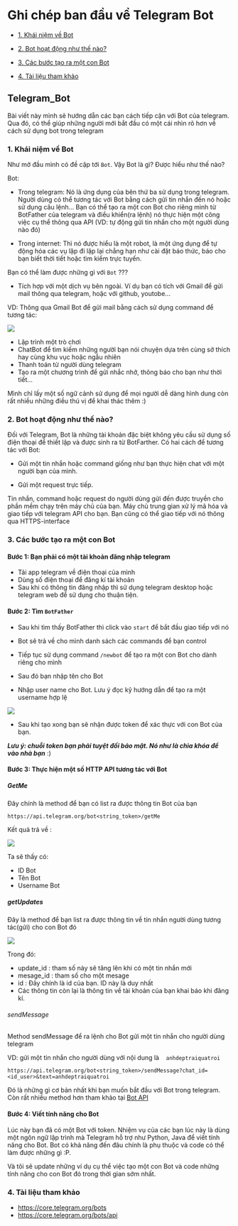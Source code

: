 # Ghi chép ban đầu về Telegram Bot
- [1. Khái niệm về Bot](#khainiem)

- [2. Bot hoạt động như thế nào?](#hoatdong)

- [3. Các bước tạo ra một con Bot](#creatbot) 

- [4. Tài liệu tham khảo](#tailieu)

## Telegram_Bot

Bài viết này mình sẽ hướng dẫn các bạn cách tiếp cận với Bot của telegram. Qua đó, có thể giúp những người mới bắt đầu có một cái nhìn rõ hơn về cách sử dụng bot trong telegram  

<a name=khainiem></a>
### 1. Khái niệm về Bot

Như mở đầu mình có đề cập tới ``Bot``. Vậy Bot là gì? Được hiểu như thế nào?

Bot:

- Trong telegram: Nó là ứng dụng của bên thứ ba sử dụng trong telegram. Người dùng có thể tương tác với Bot bằng cách gửi tin nhắn đến nó hoặc sử dụng câu lệnh... Bạn có thể tạo ra một con Bot cho riêng mình từ BotFather của telegram và điều khiển(ra lệnh) nó thực hiện một công việc cụ thể thông qua API (VD: tự động gửi tin nhắn cho một người dùng nào đó)

- Trong internet: Thì nó được hiểu là một robot, là một ứng dụng để tự động hóa các vụ lặp đi lặp lại chẳng hạn như cài đặt báo thức, báo cho bạn biết thời tiết hoặc tìm kiếm trực tuyến. 

Bạn có thể làm được những gì với `Bot` ???

- Tích hợp với một dịch vụ bên ngoài. Ví dụ bạn có tích với Gmail để gửi mail thông qua telegram, hoặc với github, youtobe...

VD: Thông qua Gmail Bot để gửi mail bằng cách sử dụng command để tương tác:

<img src = "https://github.com/MinhKMA/ghichep-telegram-bot/blob/master/images/bot1.png">

- Lập trình một trò chơi 
- ChatBot để tìm kiếm những người bạn nói chuyện dựa trên cùng sở thích hay cùng khu vục hoặc ngẫu nhiên 
- Thanh toán từ người dùng telegram 
- Tạo ra một chương trình để gửi nhắc nhở, thông báo cho bạn như thời tiết... 

Mình chỉ lấy một số ngữ cảnh sử dụng để mọi người dễ dàng hình dung còn rất nhiều những điều thú vị để khai thác thêm :)

<a name=hoatdong></a>
### 2. Bot hoạt động như thế nào?

Đối với Telegram, Bot là những tài khoản đặc biệt không yêu cầu sử dụng số điện thoại để thiết lập và được sinh ra từ BotFarther. Có hai cách để tương tác với Bot:

- Gửi một tin nhắn hoặc command giống như bạn thực hiện chat với một người bạn của mình. 

- Gửi một request trực tiếp.

Tin nhắn, command hoặc request do người dùng gửi đến được truyền cho phần mềm chạy trên máy chủ của bạn. Máy chủ trung gian xử lý mã hóa và giao tiếp với telegram API cho bạn. Bạn cũng có thể giao tiếp với nó thông qua  HTTPS-interface 

<a name=creatbot></a>
### 3. Các bước tạo ra một con Bot

#### Bước 1: Bạn phải có một tài khoản đăng nhập telegram 

- Tải app telegram về điện thoại của mình
- Dùng số điện thoại để đăng kí tài khoản 
- Sau khi có thông tin đăng nhập thì sử dụng telegram desktop hoặc telegram web để sử dụng cho thuận tiện.

#### Bước 2: Tìm `BotFather`

- Sau khi tìm thấy BotFather thì click vào `start` để bắt đầu giao tiếp với nó

- Bot sẽ trả về cho mình danh sách các commands để bạn control 

- Tiếp tục sử dụng command `/newbot` để tạo ra một con Bot cho dành riêng cho mình 

- Sau đó bạn nhập tên cho Bot 

- Nhập user name cho Bot. Lưu ý đọc kỹ hướng dẫn để tạo ra một username hợp lệ

<img src ="https://github.com/MinhKMA/ghichep-telegram-bot/blob/master/images/bot2.png">

- Sau khi tạo xong bạn sẽ nhận được token để xác thực với con Bot của bạn.

***Lưu ý: chuỗi token bạn phải tuyệt đối bảo mật. Nó như là chìa khóa để vào nhà bạn*** :)

#### Bước 3: Thực hiện một số HTTP API tương tác với Bot

##### GetMe

Đây chính là method để bạn có list ra được thông tin Bot của bạn 

``https://api.telegram.org/bot<string_token>/getMe``

Kết quả trả về :

<img src="https://github.com/MinhKMA/ghichep-telegram-bot/blob/master/images/bot3.png">

Ta sẽ thấy có:

- ID Bot
- Tên Bot
- Username Bot

##### getUpdates 

Đây là method để bạn list ra được thông tin về tin nhắn người dùng tương tác(gửi) cho con Bot đó 

<img src="https://github.com/MinhKMA/ghichep-telegram-bot/blob/master/images/bot4.png">

Trong đó: 

- update_id : tham số này sẽ tăng lên khi có một tin nhắn mới 
- mesage_id : tham số cho một mesage
- id : Đây chính là id của bạn. ID này là duy nhất
- Các thông tin còn lại là thông tin về tài khoản của bạn khai báo khi đăng kí.  

###### sendMessage 

Method sendMessage để ra lệnh cho Bot gửi một tin nhắn cho người dùng telegram 

VD: gửi một tin nhắn cho người dùng với nội dung là    `anhdeptraiquatroi`

``https://api.telegram.org/bot<string_token>/sendMessage?chat_id=<id_user>&text=anhdeptraiquatroi``

Đó là những gì cơ bản nhất khi bạn muốn bắt đầu với Bot trong telegram. Còn rất nhiều method hơn tham khảo tại <a href="https://core.telegram.org/bots/api">Bot API</a>

#### Bước 4: Viết tính năng cho Bot

Lúc này bạn đã có một Bot với token. Nhiệm vụ của các bạn lúc này là dùng một ngôn ngữ lập trình mà Telegram hỗ trợ như Python, Java để viết tính năng cho Bot. Bot có khả năng đến đâu chính là phụ thuộc và code có thể làm được những gì :P.

Và tôi sẽ update những ví dụ cụ thể việc tạo một con Bot và code những tính năng cho con Bot đó trong thời gian sớm nhất.

<a name=tailieu></a>
### 4. Tài liệu tham khảo

- https://core.telegram.org/bots
- https://core.telegram.org/bots/api
